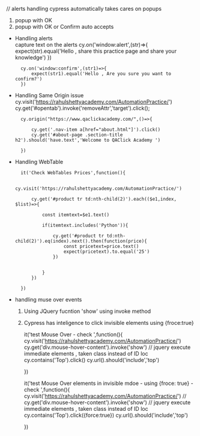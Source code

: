 // alerts handling 
cypress automatically takes cares on popups 
1. popup with OK 
2. popup with OK or Confirm
auto accepts 


- Handling alerts  
capture text on the alerts 
        cy.on('window:alert',(str)=>{
                    expect(str).equal('Hello , share this practice page and share your knowledge')
                })

        cy.on('window:confirm',(str1)=>{
            expect(str1).equal('Hello , Are you sure you want to confirm?')
        })

- Handling Same Origin issue 
        cy.visit('https://rahulshettyacademy.com/AutomationPractice/')
        cy.get('#opentab').invoke('removeAttr','target').click();

        cy.origin("https://www.qaclickacademy.com/",()=>{

            cy.get('.nav-item a[href="about.html"]').click()
            cy.get('#about-page .section-title h2').should('have.text','Welcome to QAClick Academy ')
 
        })
- Handling WebTable 
        
        it('Check WebTables Prices',function(){

            cy.visit('https://rahulshettyacademy.com/AutomationPractice/')

            cy.get('#product tr td:nth-child(2)').each(($e1,index, $list)=>{

                const itemtext=$e1.text()

                if(itemtext.includes('Python')){

                    cy.get('#product tr td:nth-child(2)').eq(index).next().then(function(price){
                        const pricetext=price.text()
                        expect(pricetext).to.equal('25')
                    })


                }
            })

        })
- handling muse over events 
    
    1. Using JQuery fucntion 'show' using invoke method 
    2. Cypress has inteligence to click invisible elements  using {froce:true}


        it('test Mouse Over - check ',function(){
            cy.visit('https://rahulshettyacademy.com/AutomationPractice/')
            cy.get('div.mouse-hover-content').invoke('show') // jquery execute immediate elements , taken class instead of ID loc
            cy.contains('Top').click()
            cy.url().should('include','top')

        })

        it('test Mouse Over elements in invisible mdoe - using {froce: true}  - check ',function(){
            cy.visit('https://rahulshettyacademy.com/AutomationPractice/')
            // cy.get('div.mouse-hover-content').invoke('show') // jquery execute immediate elements , taken class instead of ID loc
            cy.contains('Top').click({force:true})
            cy.url().should('include','top')
    
        })